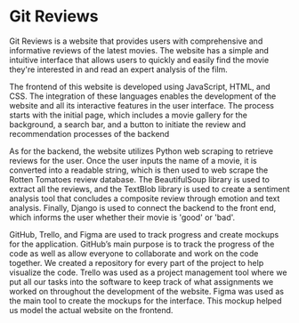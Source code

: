 # Git Reviews

Git Reviews is a website that provides users with comprehensive and informative reviews of the latest movies. The website has a simple and intuitive interface that allows users to quickly and easily find the movie they're interested in and read an expert analysis of the film.

The frontend of this website is developed using JavaScript, HTML, and CSS. The integration of these languages enables the development of the website and all its interactive features in the user interface. The process starts with the initial page, which includes a movie gallery for the background, a search bar, and a button to initiate the review and recommendation processes of the backend

As for the backend, the website utilizes Python web scraping to retrieve reviews for the user. Once the user inputs the name of a movie, it is converted into a readable string, which is then used to web scrape the Rotten Tomatoes review database. The BeautifulSoup library is used to extract all the reviews, and the TextBlob library is used to create a sentiment analysis tool that concludes a composite review through emotion and text analysis. Finally, Django is used to connect the backend to the front end, which informs the user whether their movie is 'good' or 'bad'.

GitHub, Trello, and Figma are used to track progress and create mockups for the application. GitHub’s main purpose is to track the progress of the code as well as allow everyone to collaborate and work on the code together. We created a repository for every part of the project to help visualize the code. Trello was used as a project management tool where we put all our tasks into the software to keep track of what assignments we worked on throughout the development of the website. Figma was used as the main tool to create the mockups for the interface. This mockup helped us model the actual website on the frontend. 


